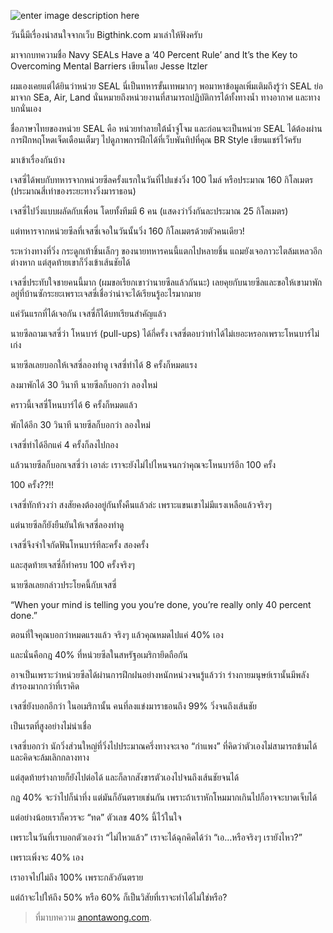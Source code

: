 
![enter image description here](https://anontawong.files.wordpress.com/2016/07/20160704_40percent1.png?w=676)

วันนี้มีเรื่องน่าสนใจจากเว็บ Bigthink.com มาเล่าให้ฟังครับ

มาจากบทความชื่อ Navy SEALs Have a ’40 Percent Rule’ and It’s the Key to Overcoming Mental Barriers เขียนโดย Jesse Itzler

ผมเองเคยแต่ได้ยินว่าหน่วย SEAL นี่เป็นทหารขั้นเทพมากๆ พอมาหาข้อมูลเพิ่มเติมถึงรู้ว่า SEAL ย่อมาจาก SEa, Air, Land นั่นหมายถึงหน่วยงานที่สามารถปฏิบัติการได้ทั้งทางน้ำ ทางอากาศ และทางบกนั่นเอง

ชื่อภาษาไทยของหน่วย SEAL คือ หน่วยทำลายใต้น้ำจู่โจม  และก่อนจะเป็นหน่วย SEAL ได้ต้องผ่านการฝึกหฤโหดเจ็ดเดือนเต็มๆ ไปดูภาพการฝึกได้ที่เว็บพันทิปที่คุณ BR Style เขียนแชร์ไว้ครับ

มาเข้าเรื่องกันบ้าง

เจสซี่ได้พบกับทหารจากหน่วยซีลครั้งแรกในวันที่ไปแข่งวิ่ง 100 ไมล์ หรือประมาณ 160 กิโลเมตร (ประมาณสี่เท่าของระยะทางวิ่งมาราธอน)

เจสซี่ไปวิ่งแบบผลัดกับเพื่อน โดยทั้งทีมมี 6 คน (แสดงว่าวิ่งกันละประมาณ 25 กิโลเมตร)

แต่ทหารจากหน่วยซีลที่เจสซี่เจอในวันนั้นวิ่ง 160 กิโลเมตรด้วยตัวคนเดียว!

ระหว่างทางที่วิ่ง กระดูกเท้าชิ้นเล็กๆ ของนายทหารคนนี้แตกไปหลายชิ้น แถมยังเจอภาวะไตล้มเหลวอีกต่างหาก แต่สุดท้ายเขาก็วิ่งเข้าเส้นชัยได้

เจสซี่ประทับใจชายคนนี้มาก (ผมขอเรียกเขาว่านายซีลแล้วกันนะ) เลยคุยกับนายซีลและขอให้เขามาพักอยู่ที่บ้านซักระยะเพราะเจสซี่เชื่อว่าน่าจะได้เรียนรู้อะไรมากมาย

แค่วันแรกที่ได้เจอกัน เจสซี่ก็ได้บทเรียนสำคัญแล้ว

นายซีลถามเจสซี่ว่า โหนบาร์ (pull-ups)  ได้กี่ครั้ง เจสซี่ตอบว่าทำได้ไม่เยอะหรอกเพราะโหนบาร์ไม่เก่ง

นายซีลเลยบอกให้เจสซี่ลองทำดู เจสซี่ทำได้ 8 ครั้งก็หมดแรง

ลงมาพักได้ 30 วินาที นายซีลก็บอกว่า ลองใหม่

คราวนี้เจสซี่โหนบาร์ได้ 6 ครั้งก็หมดแล้ว

พักได้อีก 30 วินาที นายซีลก็บอกว่า ลองใหม่

เจสซี่ทำได้อีกแค่ 4 ครั้งก็ลงไปกอง

แล้วนายซีลก็บอกเจสซี่ว่า เอาล่ะ เราจะยังไม่ไปไหนจนกว่าคุณจะโหนบาร์อีก 100 ครั้ง

100 ครั้ง??!!

เจสซี่ทักท้วงว่า สงสัยคงต้องอยู่กันทั้งคืนแล้วล่ะ เพราะแขนเขาไม่มีแรงเหลือแล้วจริงๆ

แต่นายซีลก็ยังยืนยันให้เจสซี่ลองทำดู

เจสซี่จึงจำใจกัดฟันโหนบาร์ทีละครั้ง สองครั้ง

และสุดท้ายเจสซี่ก็ทำครบ 100 ครั้งจริงๆ

นายซีลเลยกล่าวประโยคนี้กับเจสซี่

“When your mind is telling you you’re done, you’re really only 40 percent done.”

ตอนที่ใจคุณบอกว่าหมดแรงแล้ว จริงๆ แล้วคุณหมดไปแค่ 40% เอง

และนั่นคือกฎ 40% ที่หน่วยซีลในสหรัฐอเมริกายึดถือกัน

อาจเป็นเพราะว่าหน่วยซีลได้ผ่านการฝึกฝนอย่างหนักหน่วงจนรู้แล้วว่า ร่างกายมนุษย์เรานั้นมีพลังสำรองมากกว่าที่เราคิด

เจสซี่ยังบอกอีกว่า ในอเมริกานั้น คนที่ลงแข่งมาราธอนถึง 99% วิ่งจนถึงเส้นชัย

เป็นเรตที่สูงอย่างไม่น่าเชื่อ

เจสซี่บอกว่า นักวิ่งส่วนใหญ่ที่วิ่งไปประมาณครึ่งทางจะเจอ “กำแพง” ที่คิดว่าตัวเองไม่สามารถข้ามได้ และคิดจะล้มเลิกกลางทาง

แต่สุดท้ายร่างกายก็ยังไปต่อได้ และก็ลากสังขารตัวเองไปจนถึงเส้นชัยจนได้

กฎ 40% จะว่าไปก็น่าทึ่ง แต่มันก็อันตรายเช่นกัน เพราะถ้าเราหักโหมมากเกินไปก็อาจจะบาดเจ็บได้

แต่อย่างน้อยเราก็ควรจะ “ทด” ตัวเลข 40% นี้ไว้ในใจ

เพราะในวันที่เราบอกตัวเองว่า “ไม่ไหวแล้ว” เราจะได้ฉุกคิดได้ว่า “เอ…หรือจริงๆ เรายังไหว?”

เพราะเพิ่งจะ 40% เอง

เราอาจไปไม่ถึง 100% เพราะกลัวอันตราย

แต่ถ้าจะไปให้ถึง 50% หรือ 60% ก็เป็นวิสัยที่เราจะทำได้ไม่ใช่หรือ?

> ที่มาบทความ [anontawong.com](https://anontawong.com/2016/07/03/40-percent-rule/).
<!--stackedit_data:
eyJoaXN0b3J5IjpbMTQ4NTg2OTMwNl19
-->